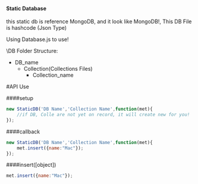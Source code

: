 #### Static Database

this static db is reference MongoDB, and it look like MongoDB!, This DB File is hashcode (Json Type)

Using Database.js to use!

\DB Folder Structure:
 * DB_name
 	* Collection(Collections Files)
 		* Collection_name

#API Use

####setup

````javascript
new StaticDB('DB Name','Collection Name',function(met){
	//if DB, Colle are not yet on record, it will create new for you!
});
````

####callback

````javascript
new StaticDB('DB Name','Collection Name',function(met){
	met.insert({name:"Mac"});
});
````

####insert([object])

````javascript
met.insert({name:"Mac"});
````
